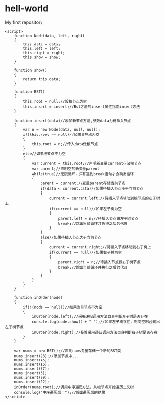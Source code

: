 # hell-world
My first repository
<html>
    <head>
        <meta http-equiv="Content-Type" content="text/html" charset="UTF-8">
    </head>
    <title>二叉树</title>

    <script>
        function Node(data, left, right)
        {
            this.data = data;
            this.left = left;
            this.right = right;
            this.show = show;
        }

        function show()
        {
            return this.data;
        }

        function BST()
        {
            this.root = null;//设根节点为空
            this.insert = insert;//Bst方法的insert属性指向insert方法
        }

        function insert(data)//添加新节点方法,参数data为待插入节点
        {
            var n = new Node(data, null, null);
            if(this.root == null)//如果根节点为空
            {
                this.root = n;//传入data做根节点
            }
            else//如果根节点不为空
            {
                var current = this.root;//声明新变量current存储根节点
                var parent;//声明空的新变量parent
                while(true)//无限循环，只有遇到break语句才会跳出循环
                {
                    parent = current;//变量parent存储当前节点
                    if(data < current.data)//如果待插入节点小于当前节点
                    {
                        current = current.left;//待插入节点移动到根节点的左子树上
                        if(current == null)//如果左子树为空
                        {
                            parent.left = n;//待插入节点做左子树节点
                            break;//跳出当前循环并执行之后的代码
                        }
                    }
                    else//如果待插入节点大于当前节点
                    {
                        current = current.right;//待插入节点移动到右子树上
                        if(current == null)//如果右子树为空
                        {
                            parent.right = n;//待插入节点做右子树节点
                            break;//跳出当前循环并执行之后的代码
                        }
                    }
                }
            }
        }

        function inOrder(node)
        {
            if(!(node == null))//如果当前节点不为空
            {
                inOrder(node.left);//采用递归调用方法自身判断左子树是否存在
                console.log(node.show() + " ");//如果左子树存在，则向控制台输出左子树节点
                inOrder(node.right);//接着采用递归调用方法自身判断右子树是否存在
            }
        }

        var nums = new BST();//声明nums变量存储一个新的BST类
        nums.insert(23);//添加节点中...
        nums.insert(45);
        nums.insert(16);
        nums.insert(37);
        nums.insert(3);
        nums.insert(99);
        nums.insert(22);
        inOrder(nums.root);//调用中序遍历方法，从根节点开始遍历二叉树
        console.log("中序遍历后：");//输出遍历后的结果
    </script>
</html>
